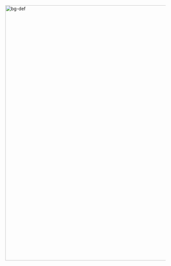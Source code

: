 <img width="800" alt="bg-def" src="https://github.com/AntoninoPalmaEsposito/AntoninoPalmaEsposito/assets/157692279/eece3786-7818-4e71-bc6d-b2a59142a77a">
